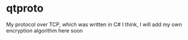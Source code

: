 # qtproto
My protocol over TCP, which was written in C#
I think, I will add my own encryption algorithm here soon  
